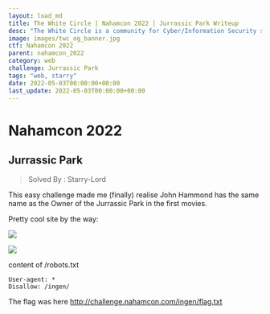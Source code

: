 ```yaml
---
layout: load_md
title: The White Circle | Nahamcon 2022 | Jurrassic Park Writeup
desc: "The White Circle is a community for Cyber/Information Security students, enthusiasts and professionals. You can discuss anything related to Security, share your knowledge with others, get help when you need it and proceed further in your journey with amazing people from all over the world."
image: images/twc_og_banner.jpg
ctf: Nahamcon 2022
parent: nahamcon_2022
category: web
challenge: Jurrassic Park
tags: "web, starry"
date: 2022-05-03T00:00:00+00:00
last_update: 2022-05-03T00:00:00+00:00
---
```


<h1 class="heading card-title white-text">Nahamcon 2022</h1>

## Jurrassic Park
> Solved By : Starry-Lord

This easy challenge made me (finally) realise John Hammond has the same name as the Owner of the Jurrassic Park in the first movies. 

Pretty cool site by the way:

![](https://i.imgur.com/ISh20Ne.png)

![](https://i.imgur.com/q5sFVil.png)

content of /robots.txt

```
User-agent: *
Disallow: /ingen/
```

The flag was here http://challenge.nahamcon.com/ingen/flag.txt

